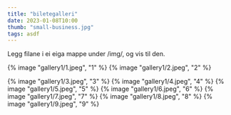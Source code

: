 ```yaml
---
title: "biletegalleri"
date: 2023-01-08T10:00
thumb: "small-business.jpg"
tags: asdf
---
```


Legg filane i ei eiga mappe under /img/, og vis til den.

{% image "gallery1/1.jpeg", "1" %}
{% image "gallery1/2.jpeg", "2" %}

{% image "gallery1/3.jpeg", "3" %}
{% image "gallery1/4.jpeg", "4" %}
{% image "gallery1/5.jpeg", "5" %}
{% image "gallery1/6.jpeg", "6" %}
{% image "gallery1/7.jpeg", "7" %}
{% image "gallery1/8.jpeg", "8" %}
{% image "gallery1/9.jpeg", "9" %}